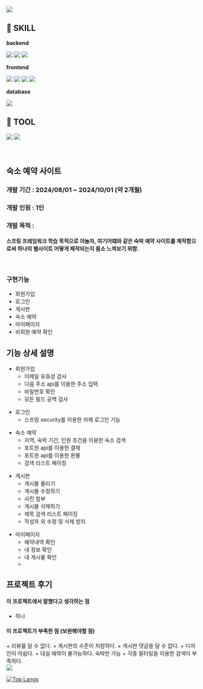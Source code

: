
<img src="https://capsule-render.vercel.app/api?type=waving&color=BDBDC8&height=150&section=header"/>

## 🔨 SKILL
<div>
  <p><strong>backend</strong></p>
  <img src="https://img.shields.io/badge/java-007396?style=for-the-badge&logo=java&logoColor=white">
  <img src="https://img.shields.io/badge/spring-6DB33F?style=for-the-badge&logo=spring&logoColor=white">
  <img src="https://img.shields.io/badge/mybatis-000000?style=for-the-badge&logo=mybatist&logoColor=black">
</div>

<div>
  <p><strong>frontend</strong></p>
  <img src="https://img.shields.io/badge/html5-E34F26?style=for-the-badge&logo=html5&logoColor=white">
  <img src="https://img.shields.io/badge/css-1572B6?style=for-the-badge&logo=css3&logoColor=white">
  <img src="https://img.shields.io/badge/javascript-F7DF1E?style=for-the-badge&logo=javascript&logoColor=black">
  <img src="https://img.shields.io/badge/thymeleaf-005F0F?style=for-the-badge&logo=thymeleaf&logoColor=white">
</div>

<div>
  <p><strong>database</strong></p>
    <img src="https://img.shields.io/badge/h2-005F0F?style=for-the-badge&logo=h2&logoColor=white">
</div>

## 🔨 TOOL
<div>
    <img src="https://img.shields.io/badge/IntelliJIDEA-000000?style=for-the-badge&logo=IntelliJIDEA&logoColor=white">
    <img src="https://img.shields.io/badge/visualstudiocode-007ACC?style=for-the-badge&logo=visualstudiocode&logoColor=white"> 
</div>

<br>
<br>

## 숙소 예약 사이트

<div>
  <h3>개발 기간 : 2024/08/01 ~ 2024/10/01 (약 2개월)</h3>
  <h3>개발 인원 : 1인</h3>
  <h3>개발 목적 : </h3>
<h4>
스프링 프레임워크 학습 목적으로 야놀자, 여기어떄와 같은 숙박 예약 사이트를 제작함으로써 하나의 웹사이트 어떻게 제작되는지 몸소 느껴보기 위함.
</h4>
  <br>
  
</div>

<div>
  <h3>구현기능</h3>
  <ul>
    <li>회원가입</li>
    <li>로그인</li>
    <li>게시판</li>
    <li>숙소 예약</li>
    <li>마이페이지</li>
    <li>비회원 예약 확인</li>
  </ul>
</div>

## 기능 상세 설명

<div>

+ 회원가입
    + 이메일 유효성 검사
    + 다음 주소 api를 이용한 주소 입력
    + 비밀번호 확인
    + 모든 필드 공백 검사

</div>

<div>

+ 로그인
  + 스프링 security를 이용한 자체 로그인 기능

</div>


<div>

+ 숙소 예약
  + 지역, 숙박 기간, 인원 조건을 이용한 숙소 검색
  + 포트원 api를 이용한 결제
  + 포트원 api를 이용한 환불
  + 검색 리스트 페이징

</div>

<div>

+ 게시판
    + 게시물 올리기
    + 게시물 수정하기
    + 사진 첨부
    + 게시물 삭제하기
    + 제목 검색 리스트 페이징
    + 작성자 외 수정 및 삭제 방지

</div>

<div>

+ 마이페이지
    + 예약내역 확인
    + 내 정보 확인
    + 내 게시물 확인
    + 

</div>

## 프로젝트 후기

<div>

<h4>이 프로젝트에서 잘했다고 생각하는 점</h4>

+ 하나


</div>

<div>

<h4>이 프로젝트가 부족한 점 (보완해야할 점)</h4>
+ 리뷰를 달 수 없다.
+ 게시판의 수준이 처참하다.
+ 게시판 댓글을 달 수 없다.
+ 디자인이 아쉽다.
+ 대실 예약이 불가능하다. 숙박만 가능
+ 각종 필터링을 이용한 검색이 부족하다.
</div>

<img src="https://capsule-render.vercel.app/api?type=waving&color=BDBDC8&height=150&section=footer"/>




[![Top Langs](https://github-readme-stats.vercel.app/api/top-langs/?username=hyc4841)](https://github.com/anuraghazra/github-readme-stats)

